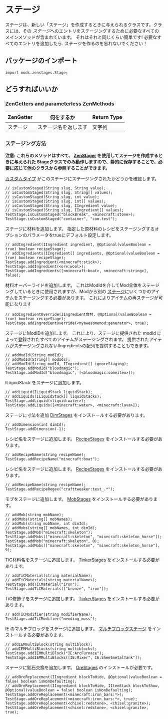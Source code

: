 # ステージ

ステージは、新しい「ステージ」を作成するときに与えられるクラスです。クラスには、その *ステージ*へのエントリをステージングするために必要なすべてのメインメソッドが含まれています。 それはそれと同じくらい簡単です! 必要なすべてのエントリを追加したら. ステージを作るのを忘れないでください！

## パッケージのインポート

`import mods.zenstages.Stage;`

## どうすればいいか

### ZenGetters and parameterless ZenMethods

| ZenGetter | 何をするか      | Return Type |
| --------- | ---------- | ----------- |
| ステージ      | ステージ名を返します | 文字列         |

### ステージング方法

**注意: これらのメソッドはすべて、 [ZenStager](/Mods/GameStages/ZenStages/ZenStager/) を使用してステージを作成するときに与えられた Stageクラスでのみ動作しますので、静的に保存することで、必要に応じて他のクラスから参照することができます。**

[カスタムタイプ](/Mods/GameStages/ZenStages/CustomType/) がこのステージにステージングされたかどうかを確認します。

```zenscript
// isCustomStaged(String slug, String value);
// isCustomStaged(String slug, String[] values);
// isCustomStaged(String slug, int value);
// isCustomStaged(String slug, int[] values);
// isCustomStaged(String slug, IIngredient value);
// isCustomStaged(String slug, IIngredient[] values);
TestStage.isCustomStaged("blockBreak", <minecraft:stone>);
TestStage.isCustomStaged("container", "com.test");
```

ステージに材料を追加します。 指定した原材料のレシピをステージングするオプションのパラメータをtrueにデフォルト設定します。

```zenscript
// addIngredient(IIngredient ingredient, @Optional(valueBoolean = true) boolean recipeStage);
// addIngredients(IIngredient[] ingredients, @Optional(valueBoolean = true) boolean recipeStage);
TestStage.addIngredient(<minecraft:stick>);
TestStage.addIngredient(<ore:wool>);
TestStage.addIngredients([<minecraft:boat>, <minecraft:string>], false);
```

材料オーバーライドを追加します。 これはModIdを介してMod全体をステージングしているときに使用されますが、Modから別の [ステージ](/Mods/GameStages/ZenStages/Stage/)にいくつかのアイテムをステージングする必要があります。 これによりアイテムの再ステージが可能になります

```zenscript
// addIngredientOverride(IIngredient食材, @Optional(valueBoolean = true) boolean recipeStage);
TestStage.addIngredientOverride(<myawesomemod:generator>, true);
```

ステージにModIDを追加します。 これにより、ステージに提供された modId によって登録されたすべてのアイテムがステージングされます。 提供されたアイテムがステージングされないIIngredientsの配列を提供することもできます。

```zenscript
// addModId(String modId);
// addModId(String[] modIds);
// addModId(String modId, IIngredient[] ignoreStaging);
TestStage.addModId("bloodmagic");
TestStage.addModId("bloodmagic", [<bloodmagic:someitem>]);
```

ILiquidStack をステージに追加します。

```zenscript
// addLiquid(ILiquidStack liquidStack);
// addLiquids(ILiquidStack[] liquidStacks);
TestStage.addLiquid(<liquid:water>);
TestStage.addLiquids([<minecraft:water>, <minecraft:lava>]);
```

ステージに寸法を追加 [DimStages](/Mods/GameStages/DimensionStages/DimensionStages/) をインストールする必要があります。

```zenscript
// addDimension(int dimId);
TestStage.addDimension(-1);
```

レシピ名をステージに追加します。 [RecipeStages](/Mods/GameStages/RecipeStages/RecipeStages/) をインストールする必要があります。

```zenscript
// addRecipeName(string recipeName);
TestStage.addRecipeName("minecraft:boat");
```

レシピ名をステージに追加します。 [RecipeStages](/Mods/GameStages/RecipeStages/RecipeStages/) をインストールする必要があります。

```zenscript
// addRecipeName(string recipeName);
TestStage.addRecipeRegex("crafttweaker:test_.*");
```

モブをステージに追加します。 [MobStages](/Mods/GameStages/MobStages/MobStages/) をインストールする必要があります。

```zenscript
// addMob(string mobName);
// addMobs(string[] mobNames);
// addMob(string mobName, int dimId);
// addMobs(string[] mobNames, int dimId);
TestStage.addMob("minecraft:skeleton");
TestStage.addMobs(["minecraft:skeleton", "minecraft:skeleton_horse"]);
TestStage.addMob("minecraft:skeleton", 0);
TestStage.addMobs(["minecraft:skeleton", "minecraft:skeleton_horse"], 9);
```

TiC材料名をステージに追加します。 [TinkerStages](/Mods/GameStages/TinkerStages/TinkerStages/) をインストールする必要があります。

```zenscript
// addTiCMaterial(string materialName);
// addTiCMaterials(string materialNames);
TestStage.addTiCMaterial("iron");
TestStage.addTiCMaterials(["bronze", "iron"]);
```

TiC修飾子をステージに追加します。 [TinkerStages](/Mods/GameStages/TinkerStages/TinkerStages/) をインストールする必要があります。

```zenscript
// addTiCModifier(string modifierName);
TestStage.addTiCModifier("mending_moss");
```

IE のマルチブロックをステージに追加します。 [マルチブロックステージ](https://github.com/The-Acronym-Coders/MultiBlock-Stages/) をインストールする必要があります。

```zenscript
// addIEMmultiBlock(string multiblock);
// addIEMMultiBlocks(string multiblocks);
TestStage.addIEMMultiBlock("IE:ArcFurnace");
TestStage.addIEMMultiBlocks([IE:Mixer", IE:SheetmetalTank"]);
```

ステージに鉱石交換を追加します。 [OreStages](https://github.com/Darkhax-Minecraft/Ore-Stages/#crafttweaker-methods) のインストールが必要です。

```zenscript
// addOreReplacement(IIngredient blockToHide, @Optional(valueBoolean = false) boolean isNonDefaulting);
// addOreReplacement(IIngredient blockToHide, IItemStack blockToShow, @Optional(valueBoolean = false) boolean isNonDefaulting);
TestStage.addOreReplacement(<minecraft:iron_bars:*>);
TestStage.addOreReplacement(<minecraft:iron_bars:*>, true);
TestStage.addOreReplacement(<chisel:redstone>, <chisel:granite>);
TestStage.addOreReplacement(<chisel:redstone>, <chisel:granite>, true);
```